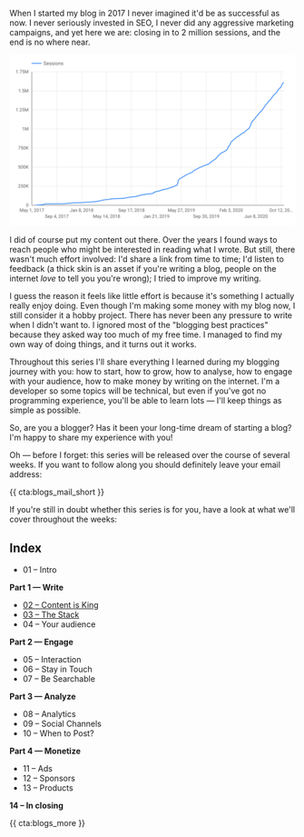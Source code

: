 When I started my blog in 2017 I never imagined it'd be as successful as now. I never seriously invested in SEO, I never did any aggressive marketing campaigns, and yet here we are: closing in to 2 million sessions, and the end is no where near.

![Cumulated amount of sessions per week](/resources/img/blogs-for-devs/01-01.png)

I did of course put my content out there. Over the years I found ways to reach people who might be interested in reading what I wrote. But still, there wasn't much effort involved: I'd share a link from time to time; I'd listen to feedback (a thick skin is an asset if you're writing a blog, people on the internet _love_ to tell you you're wrong); I tried to improve my writing.

I guess the reason it feels like little effort is because it's something I actually really enjoy doing. Even though I'm making some money with my blog now, I still consider it a hobby project. There has never been any pressure to write when I didn't want to. I ignored most of the "blogging best practices" because they asked way too much of my free time. I managed to find my own way of doing things, and it turns out it works.

Throughout this series I'll share everything I learned during my blogging journey with you: how to start, how to grow, how to analyse, how to engage with your audience, how to make money by writing on the internet. I'm a developer so some topics will be technical, but even if you've got no programming experience, you'll be able to learn lots — I'll keep things as simple as possible.

So, are you a blogger? Has it been your long-time dream of starting a blog? I'm happy to share my experience with you!

Oh — before I forget: this series will be released over the course of several weeks. If you want to follow along you should definitely leave your email address:

{{ cta:blogs_mail_short }}

If you're still in doubt whether this series is for you, have a look at what we'll cover throughout the weeks:

## Index

- 01 – Intro

**Part 1 — Write**

- [02 – Content is King](/blogs-for-devs/02-content-is-king)
- [03 – The Stack](/blogs-for-devs/03-the-stack)
- 04 – Your audience

**Part 2 — Engage**

- 05 – Interaction
- 06 – Stay in Touch
- 07 – Be Searchable

**Part 3 — Analyze**

- 08 – Analytics
- 09 – Social Channels
- 10 – When to Post?

**Part 4 — Monetize**

- 11 – Ads
- 12 – Sponsors
- 13 – Products

**14 – In closing**

{{ cta:blogs_more }}
